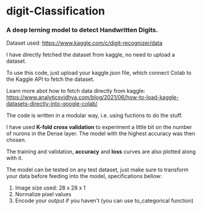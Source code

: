# digit-Classification

### A deep lerning model to detect Handwritten Digits.
Dataset used: https://www.kaggle.com/c/digit-recognizer/data

I have directly fetched the dataset from kaggle, no need to upload a dataset.

To use this code, just upload your kaggle.json file, which connect Colab to the Kaggle API to fetch the dataset.

Learn more abot how to fetch data directly from kaggle: https://www.analyticsvidhya.com/blog/2021/06/how-to-load-kaggle-datasets-directly-into-google-colab/

The code is written in a modular way, i.e. using fuctions to do the stuff.

I have used **K-fold cross validation** to experiment a little bit on the number of nurons in the Dense layer.
The model with the highest accuracy was then chosen.

The training and validation, **accuracy** and **loss** curves are also plotted along with it.

The model can be tested on any test dataset, just make sure to transform your data before feeding into the model, specifications bellow:
1. Image size used: 28 x 28 x 1
2. Normalize pixel values
3. Encode your output if you haven't (you can use to_categorical function)
